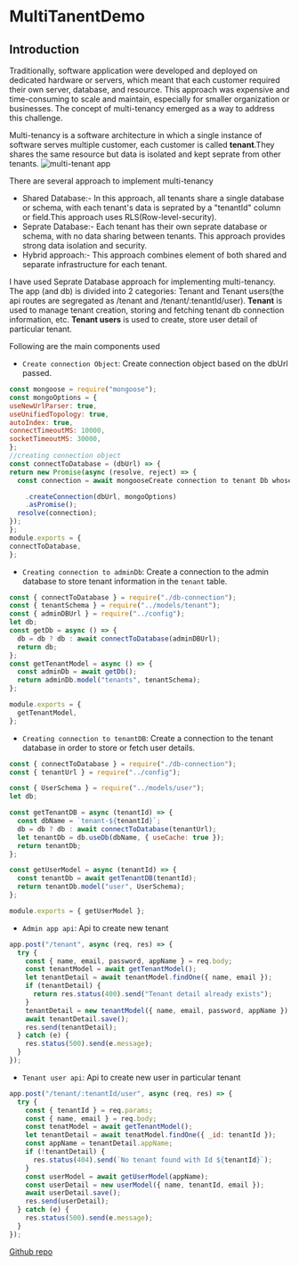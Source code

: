 # MultiTanentDemo

## Introduction

Traditionally, software application were developed and deployed on dedicated hardware or servers, which meant that each customer required their own server, database, and resource. This approach was expensive and time-consuming to scale and maintain, especially for smaller organization or businesses.
The concept of multi-tenancy emerged as a way to address this challenge.

Multi-tenancy is a software architecture in which a single instance of software serves multiple customer, each customer is called **tenant**.They shares the same resource but data is isolated and kept seprate from other tenants.
![multi-tenant app](https://user-images.githubusercontent.com/91577031/225214500-ef2823c9-5d77-41c4-adac-7020406df2b5.png)

There are several approach to implement multi-tenancy

- Shared Database:- In this approach, all tenants share a single database or schema, with each tenant's data is seprated by a "tenantId" column or field.This approach uses RLS(Row-level-security).
- Seprate Database:- Each tenant has their own seprate database or schema, with no data sharing between tenants. This approach provides strong data isolation and security.
- Hybrid approach:- This approach combines element of both shared and separate infrastructure for each tenant.

I have used Seprate Database approach for implementing multi-tenancy.
The app (and db) is divided into 2 categories: Tenant and Tenant users(the api routes are segregated as /tenant and /tenant/:tenantId/user).
**Tenant** is used to manage tenant creation, storing and fetching tenant db connection information, etc.
**Tenant users** is used to create, store user detail of particular tenant.

Following are the main components used

- `Create connection Object`: Create connection object based on the dbUrl passed.

```js
const mongoose = require("mongoose");
const mongoOptions = {
useNewUrlParser: true,
useUnifiedTopology: true,
autoIndex: true,
connectTimeoutMS: 10000,
socketTimeoutMS: 30000,
};
//creating connection object
const connectToDatabase = (dbUrl) => {
return new Promise(async (resolve, reject) => {
  const connection = await mongooseCreate connection to tenant Db whose users details to be stored or fetched

    .createConnection(dbUrl, mongoOptions)
    .asPromise();
  resolve(connection);
});
};
module.exports = {
connectToDatabase,
};
```

- `Creating connection to adminDb`: Create a connection to the admin database to store tenant information in the `tenant` table.

```js
const { connectToDatabase } = require("./db-connection");
const { tenantSchema } = require("../models/tenant");
const { adminDBUrl } = require("../config");
let db;
const getDb = async () => {
  db = db ? db : await connectToDatabase(adminDBUrl);
  return db;
};
const getTenantModel = async () => {
  const adminDb = await getDb();
  return adminDb.model("tenants", tenantSchema);
};

module.exports = {
  getTenantModel,
};
```

- `Creating connection to tenantDB`: Create a connection to the tenant database in order to store or fetch user details.

```js
const { connectToDatabase } = require("./db-connection");
const { tenantUrl } = require("../config");

const { UserSchema } = require("../models/user");
let db;

const getTenantDB = async (tenantId) => {
  const dbName = `tenant-${tenantId}`;
  db = db ? db : await connectToDatabase(tenantUrl);
  let tenantDb = db.useDb(dbName, { useCache: true });
  return tenantDb;
};

const getUserModel = async (tenantId) => {
  const tenantDb = await getTenantDB(tenantId);
  return tenantDb.model("user", UserSchema);
};

module.exports = { getUserModel };
```

- `Admin app api`: Api to create new tenant

```js
app.post("/tenant", async (req, res) => {
  try {
    const { name, email, password, appName } = req.body;
    const tenantModel = await getTenantModel();
    let tenantDetail = await tenantModel.findOne({ name, email });
    if (tenantDetail) {
      return res.status(400).send("Tenant detail already exists");
    }
    tenantDetail = new tenantModel({ name, email, password, appName });
    await tenantDetail.save();
    res.send(tenantDetail);
  } catch (e) {
    res.status(500).send(e.message);
  }
});
```

- `Tenant user api`: Api to create new user in particular tenant

```js
app.post("/tenant/:tenantId/user", async (req, res) => {
  try {
    const { tenantId } = req.params;
    const { name, email } = req.body;
    const tenatModel = await getTenantModel();
    let tenantDetail = await tenatModel.findOne({ _id: tenantId });
    const appName = tenantDetail.appName;
    if (!tenantDetail) {
      res.status(404).send(`No tenant found with Id ${tenantId}`);
    }
    const userModel = await getUserModel(appName);
    const userDetail = new userModel({ name, tenantId, email });
    await userDetail.save();
    res.send(userDetail);
  } catch (e) {
    res.status(500).send(e.message);
  }
});
```

[Github repo](https://github.com/varsha766/MultiTanentDemo)
